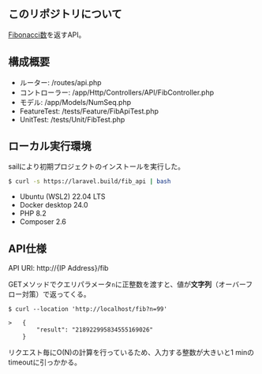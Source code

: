 ## このリポジトリについて

[Fibonacci数](https://ja.wikipedia.org/wiki/%E3%83%95%E3%82%A3%E3%83%9C%E3%83%8A%E3%83%83%E3%83%81%E6%95%B0)を返すAPI。

## 構成概要

- ルーター: /routes/api.php
- コントローラー: /app/Http/Controllers/API/FibController.php
- モデル: /app/Models/NumSeq.php
- FeatureTest: /tests/Feature/FibApiTest.php
- UnitTest: /tests/Unit/FibTest.php

## ローカル実行環境

sailにより初期プロジェクトのインストールを実行した。
```bash
$ curl -s https://laravel.build/fib_api | bash
```

- Ubuntu (WSL2) 22.04 LTS
- Docker desktop 24.0
- PHP 8.2
- Composer 2.6

## API仕様

API URI: http://{IP Address}/fib

GETメソッドでクエリパラメータ`n`に正整数を渡すと、値が**文字列**（オーバーフロー対策）で返ってくる。
```shell
$ curl --location 'http://localhost/fib?n=99'

>   {
        "result": "218922995834555169026"
    }
```

リクエスト毎にO(N)の計算を行っているため、入力する整数が大きいと1 minのtimeoutに引っかかる。

